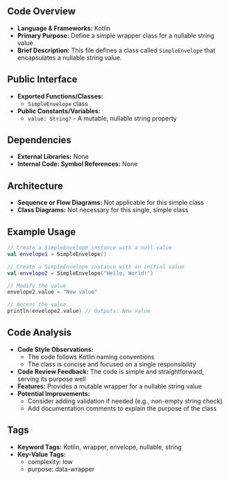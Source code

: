 ## Code Overview
- **Language & Frameworks:** Kotlin
- **Primary Purpose:** Define a simple wrapper class for a nullable string value
- **Brief Description:** This file defines a class called `SimpleEnvelope` that encapsulates a nullable string value.

## Public Interface
- **Exported Functions/Classes:** 
  - `SimpleEnvelope` class
- **Public Constants/Variables:**
  - `value: String?` - A mutable, nullable string property

## Dependencies
- **External Libraries:** None
- **Internal Code: Symbol References:** None

## Architecture
- **Sequence or Flow Diagrams:** Not applicable for this simple class
- **Class Diagrams:** Not necessary for this single, simple class

## Example Usage
```kotlin
// Create a SimpleEnvelope instance with a null value
val envelope1 = SimpleEnvelope()

// Create a SimpleEnvelope instance with an initial value
val envelope2 = SimpleEnvelope("Hello, World!")

// Modify the value
envelope2.value = "New value"

// Access the value
println(envelope2.value) // Outputs: New value
```

## Code Analysis
- **Code Style Observations:** 
  - The code follows Kotlin naming conventions
  - The class is concise and focused on a single responsibility
- **Code Review Feedback:** The code is simple and straightforward, serving its purpose well
- **Features:** Provides a mutable wrapper for a nullable string value
- **Potential Improvements:** 
  - Consider adding validation if needed (e.g., non-empty string check)
  - Add documentation comments to explain the purpose of the class

## Tags
- **Keyword Tags:** Kotlin, wrapper, envelope, nullable, string
- **Key-Value Tags:** 
  - complexity: low
  - purpose: data-wrapper